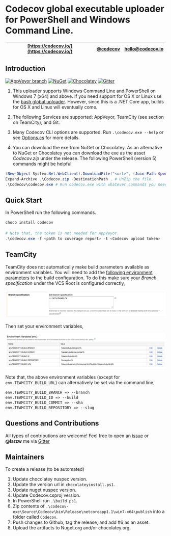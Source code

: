 # Codecov global executable uploader for PowerShell and Windows Command Line.

| [https://codecov.io/](https://codecov.io/) | [@codecov](https://twitter.com/codecov) | [hello@codecov.io](mailto:hello@codecov.io) |
| ------------------------ | ------------- | --------------------- |

## Introduction

[![AppVeyor branch](https://img.shields.io/appveyor/ci/larzw/codecov-exe/master.svg)](https://ci.appveyor.com/project/larzw/codecov-exe/branch/master)
[![NuGet](https://img.shields.io/nuget/v/Codecov.svg)](https://www.nuget.org/packages/Codecov/)
[![Chocolatey](https://img.shields.io/chocolatey/v/codecov.svg)](https://chocolatey.org/packages/codecov)
[![Gitter](https://img.shields.io/gitter/room/nwjs/nw.js.svg?maxAge=2592000)](https://gitter.im/codecov/support)

1. This uploader supports Windows Command Line and PowerShell on Windows 7 (x64) and above. If you need support for OS X or Linux use the [bash global uploader](https://github.com/codecov/codecov-bash). However, since this is a .NET Core app, builds for OS X and Linux will eventually come.

2. The following Services are supported: AppVeyor, TeamCity (see section on TeamCity), and Git.

3. Many Codecov CLI options are supported. Run `.\codecov.exe --help` or see [Options.cs](https://github.com/codecov/codecov-exe/blob/master/Source/Codecov/Program/Options.cs) for more details.

4. You can download the exe from NuGet or Chocolatey. As an alternative to NuGet or Chocolatey you can download the exe as the asset *Codecov.zip* under the release. The following PowerShell (version 5) commands might be helpful

```PowerShell
(New-Object System.Net.WebClient).DownloadFile("<url>", (Join-Path $pwd "Codecov.zip")) # Download Codecov.zip from github release.
Expand-Archive .\Codecov.zip -DestinationPath . # UnZip the file.
.\Codecov\codecov.exe # Run codecov.exe with whatever commands you need.
```

## Quick Start

In PowerShell run the following commands.
```PowerShell 
choco install codecov

# Note that, the token is not needed for AppVeyor.
.\codecov.exe -f <path to coverage report> -t <Codecov upload token>
```

## TeamCity

TeamCity does not automatically make build parameters available as environment variables. You will need to add the [following environment parameters](https://github.com/codecov/support/wiki/TeamCity) to the build configuration. To do this make sure your *Branch specification* under the VCS Root is configured correctly,

<p>
  <img src="./Images/branch-spec.png" width="1000em"/>
</p>

Then set your environment variables,

<p>
  <img src="./Images/envs.png" width="1000em"/>
</p>

Note that, the above environment variables (except for `env.TEAMCITY_BUILD_URL`) can alternatively be set via the command line,

```
env.TEAMCITY_BUILD_BRANCH => --branch
env.TEAMCITY_BUILD_ID => --build
env.TEAMCITY_BUILD_COMMIT => --sha
env.TEAMCITY_BUILD_REPOSITORY => --slug
```

## Questions and Contributions

All types of contributions are welcome! Feel free to open an [issue](https://github.com/codecov/codecov-exe/issues) or **@larzw** me via [Gitter](https://gitter.im/codecov/support)

## Maintainers

To create a release (to be automated)
1. Update chocolatey nuspec version.
2. Update the version url in `chocolateyinstall.ps1`.
3. Update nuget nuspec version.
4. Update Codecov.csproj version.
5. In PowerShell run `.\build.ps1`.
6. Zip contents of `.\codecov-exe\Source\Codecov\bin\Release\netcoreapp1.1\win7-x64\publish` into a folder called `Codecov`.
7. Push changes to Github, tag the release, and add #6 as an asset.
8. Upload the artifacts to Nuget.org and/or chocolatey.org.
